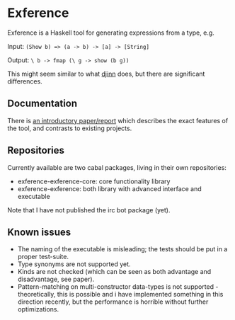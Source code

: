 # Exference

Exference is a Haskell tool for generating expressions from a type, e.g.

Input: `(Show b) => (a -> b) -> [a] -> [String]`

Output: `\ b -> fmap (\ g -> show (b g))`

This might seem similar to what [djinn](https://hackage.haskell.org/package/djinn)
does, but there are significant differences.

## Documentation

There is [an introductory paper/report](https://github.com/lspitzner/exference/exference.pdf)
which describes the exact features of the tool, and contrasts to existing projects.

## Repositories

Currently available are two cabal packages, living in their own repositories:
- exference-exference-core: core functionality library
- exference-exference: both library with advanced interface and executable

Note that I have not published the irc bot package (yet).

## Known issues

- The naming of the executable is misleading;
  the tests should be put in a proper test-suite.
- Type synonyms are not supported yet.
- Kinds are not checked (which can be seen as both advantage and disadvantage, see paper).
- Pattern-matching on multi-constructor data-types is not supported - theoretically,
  this is possible and i have implemented something in this direction recently, but
  the performance is horrible without further optimizations.

